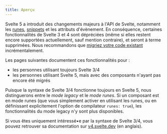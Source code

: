 ```yaml
---
title: Aperçu
---
```


Svelte 5 a introduit des changements majeurs à l'API de Svelte, notamment les
[runes](what-are-runes), [snippets](snippet) et les attributs d'évènement. En conséquence, certaines
fonctionnalités de Svelte 3 et 4 sont dépréciées (même si elles restent encore supportées
actuellement, sauf mention contraire), et seront à terme supprimées. Nous recommandons que [migriez
votre code existant](v5-migration-guide) incrémentalement.

Les pages suivantes documentent ces fonctionnalités pour :
- les personnes utilisant toujours Svelte 3/4
- les personnes utilisant Svelte 5, mais avec des composants n'ayant pas encore été migrés

Puisque la syntaxe de Svelte 3/4 fonctionne toujours en Svelte 5, nous distinguerons entre le _mode
legacy_ et le _mode runes_. Si un composant est en mode runes (que vous simplement activer en
utilisant les runes, ou en définissant explicitement l'option de compilateur `runes: true`), les
fonctionnalités du mode legacy n'y sont plus disponibles.

Si vous êtes uniquement intéressé•e par la syntaxe de Svelte 3/4, vous pouvez retrouver sa
documentation sur [v4.svelte.dev](https://v4.svelte.dev) (en anglais).
